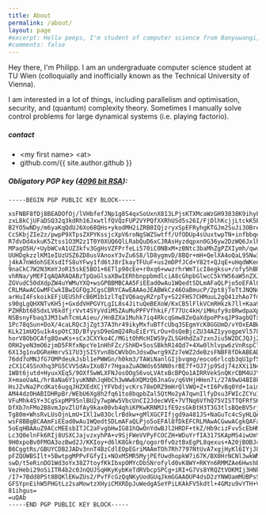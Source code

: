 ```yaml
---
title: About
permalink: /about/
layout: page
#excerpt: Hello peeps, I'm student of computer science from Banyuwangi, living in Jogjakarta. This blog for documentation about my programming journey, running on jekyll, hosting on netlify and using my own simple theme.
#comments: false
---
```


Hey there, I'm Philipp. I am an undergraduate computer science student at TU Wien (colloquially and inofficially known as the Technical University of Vienna).

I am interested in a lot of things, including parallelism and optimisation, security, and (quantum) complexity theory. Sometimes I manually solve control problems for large dynamical systems (i.e. playing factorio).

##### contact

- \<my first name\> \<at\> <the domain of this blog>
- github.com/{{ site.author.github }}


##### Obligatory PGP key ([4096 bit RSA](https://xkcd.com/538/)):

```
-----BEGIN PGP PUBLIC KEY BLOCK-----

xsFNBF8fDj8BEADOfOj/lVHbfefJNp1g8S4qxSoUxnX813LPjsKTXMcaWzGH93838K9ihyFGffI5
zxLBkCjUFaDSQ32q3kdRh16JxwtlfQVQzFUP2VYPQfXXRhUSd5s26I/FjDlhKcjjLtckK5EQvnQi
B2YO5wNDy/m6yaKqQdUJ6Xo68QHs+ykodMH2iZRB0IQjzryxSpEFRyhgKTGJm2SuJi3OBre9xdrG
CcSKbjZIe2z/pwpP9XTpsZXPYKssjcXpV6roNgSWZSwtff/UfODUp4sUuxtwpTN+infbbqeYofjQ
R7dvDd4xkuK5Ztss1O3M2z1T0Y0XUQ6QlLRabQuD6xCJRAsHyzdqpxn0G36yw2DzWQ6JxlhiwXPS
MPagO5H/+UybWCvA1UZ3kfv3GgHsVZFPrfeLi570iC0NBxM+zBNtc3baMhZgPZXIymh/qwugbRqG
UUHDgkzzlKM1eIUzUSZ6ZD8usVAnoxY3vZu6S8/lD8ygmvD/8BQr+mH+QelXA4oQaL95Nw3t9Rh7
j4kA7nWdohSEXsdIfS8uYFwy1fd6tJ8rIkayTFUuF+us2mDPfJCd+Y82t+QJqE+uHqdWKenAuVGC
9naCkC7W2N3KmYJoR15skE5BO1+6ETlp90cEe+r0xq6+wwzrhrWmTicI8egksu+/ofy5hBRi4+lb
vhRNa/yMEFIqAQARAQABzTpQaGlsaXBwIERhbnppbmdlciA8cGhpbGlwcC5kYW56aW5nZXJAc3R1
ZGVudC50dXdpZW4uYWMuYXQ+wsGPBBMBCAA5FiEEad0wAu1WQedtSDLmAFaQLPjo5oEFAl8fDkAF
CRLMAwACGwMFCwkIBwIGFQgJCgsCBRYCAwEAAAoJEABWkCz46OaBmucP/2pt8jToTtJNQNd0YXFN
arHuI4FskoikEFjUEUShFcB6M1b1zlTqIVQ6aqyRZrpTy+S22FHS7CHMuuL2gQ41zhAo7fmYfLGa
s90gLgQHXNTvKH5j+GxddVHPGVYLgIL8s4JituQeBEXoW/KxCB5lFlkVCmRHkzk7ll+Kaa9GNQQS
PZHRbt685dxLV6kdfjrVvt4SYyVdiM5ZAuMuPPFVfhkiF/T77Uc4kH/iMHufy9z0RwdpaXp092gD
NSBsnyFbaq3JM31whTcmLAieu//HnBZXa1Muhk7iq4RkcqGmw8ZeQaXdpoPPxqJP9agbQTxUhZOW
1Pc78qSun+DoX/4caLRQc3jZgt37A3hr49ikyMxfuBTfcUbq3SEgmYcK8GGUmD/vYOxEABW/hAhZ
KLk21mUQSu1k4spOtC3D/BfyysD9eGmQ24RuEiErYLrOu+OsQeBjcZU34AZ1yyogpeVl5786oDGg
horV8ObOCAfg8QxwKs+sCx3CXYko4C/MGitOhMcHIWS9yZLSGHhdZa7zxnJiu5W2DCJQJj2IfidR
ORH2yeN3mO6zjmD5FRfxNpcYe1nHhFZc/ShHD+5osSBkhR14Qd7+4Xw0lhlvpw6zVnRspClzW5IV
6X13g1nvDGReHmrvS17U3jSISYvn8bCWVbOnJdswDwrg9XZz7eWZ2deBzsFNBF8fDkABEADiW1UN
76dd7oMNJfG7OMPdeukJsbl1ePWWGn/h0km3/TAWiNanlGIjbvqmg/eoco6rlcqb3qU1pf5IW5fW
zCX1C4SSnXhq3PG5CVVSdAvIXoB7r7HgaaZuAOWds65NN0srBE7f+OJ7jp9Sdj74zXXi1N4Wg7aN
1W8t6jutd+HyuxXEq5/9OXf5wWLXFNJosOOgS6voLVAtxBcBPQo1AIRRVekSnQKrCBM4UJYmIIvy
X+maoUaAL/hr8aNa6Y1yuKNNhJqHbCh3wWwbXQMzQ6JnaGv/q6VHjHHen7i/27A9wU4BI8kpIAIR
HsJZvNa2PcdKat6ugqJHZXEdXCjYFVbdjvcKrs78eDRZ9mHrQlVWQ+Z+tI6PvBq0Yd+1aimaaqP9
AM44dzOHABIDHRpBr/WEbU6Xg8h2fq61to8bqpbZal5QtMo2yA7qwnIlfyDsu3FWIcZCYu1STREP
VFuMhk4SY+3CgSxpMP95nlBU2y7wpWw5VbcUnCI2JdecWVE+7VTNq6VfhQ75VISTTQFRfSKO2t6N
DfXb7nFMo2B8vmJpvZlUfAy9kax00vb4qhiKPKwKRNMJifE9zsGkBtH3T3G3tlsBQeBV5rj9bC/K
Tg80m+WhsRvLUsOjnLmU+IXl1w83OclrBdkw+gMlXGCFIfjgd9a481JS+NaGuTc4cSyHLQARAQAB
wsF8BBgBCAAmFiEEad0wAu1WQedtSDLmAFaQLPjo5oEFAl8fDkEFCRLMAwACGwwACgkQAFaQLPjo
5oEqHBAAuZ9ACcMEEsbITJC2aFvgbHwIG81hQwOnYdwBJl2HRDF+tkZ/Hb9cizFvv5cEbHMEzfEH
Lc3Q0elnFk6RIj8USXCJajvzxyhPA+v9SjFWeVVPyFCOCZH+WDuYrfIA317SKApMS4iwUmYH1u5V
9H0xpoBv0FMOA3ozBwd2J/KKIoy+d6lK8GkrBq/ogor0fvOztBxEgPL8qexus+A20jBOBJ4QOSug
B6CggtRs/GBUYCDB2JADv3nnT4BzCdlEOpEGriMAAmTOh7Rh7797NtUvA7xgjHyKl6IYjJ8b74kM
pFZQUWBSIlt+5BwtpgMPPvFGfyIi+NOxM5MR5MyjPEfUwdhopkW7i67K/BX0HrNCNl3wkWMH0Wjl
swD/t5eRinDO1Wd3oYx38Z7toyfKkIbxpOMYcDbSNrofyld0vK8WY+RKYn6RMMZAe6HwshBRlq5Z
VezHebi29oSiITR4b2c0JnQUJSqHKyKybKeTdRVbcpSPCg+iRI+G7Vs8YRQZtVOKMIj3HNkfsDcI
/I7+7Bdd8PSt8BQKlEKwZUs2/PvfFcGzQqNKyUodGUqJkmGGAAOUP4dsD2zYNWOamMUBPsSYhtkr
GFSYpnEihW5PHGtLz2saMowtzXHyiCMXRDpJuWedgASeYPiLKAkFV5kdtl+4GMzu9vYTH+VA7/Aa
81ihgus=
=uQAb
-----END PGP PUBLIC KEY BLOCK-----
```
